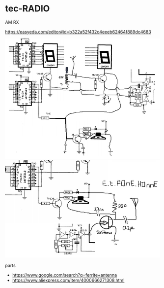 # tec-RADIO
AM RX

https://easyeda.com/editor#id=b322a52f432c4eeeb62464f889dc4683


![](https://github.com/SteveJustin1963/tec-RADIO/blob/master/AM%20RX/am%20regen%20tec1%20hack.png)
![](https://github.com/SteveJustin1963/tec-RADIO/blob/master/AM%20TX/et-fone-home.png)

parts
* https://www.google.com/search?q=ferrite+antenna
* https://www.aliexpress.com/item/4000666271308.html




